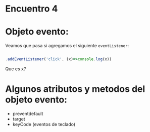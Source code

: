 # Encuentro 4

# Objeto evento:


Veamos que pasa si agregamos el siguiente `eventListener`:

```js

.addEventListener('click', (x)=>console.log(x))

```

Que es x?

# Algunos atributos y metodos del objeto evento:

- preventdefault
- target
- keyCode (eventos de teclado)
